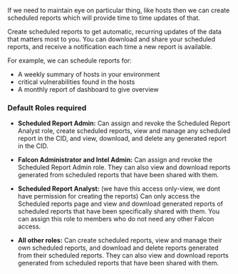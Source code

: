 
If we need to maintain eye on particular thing, like hosts then we can create scheduled reports which will provide time to time updates of that.

Create scheduled reports to get automatic, recurring updates of the data that matters most to you. You can download and share your scheduled reports, and receive a notification each time a new report is available.


For example, we can schedule reports for:
- A weekly summary of hosts in your environment
- critical vulnerabilities found in the hosts
- A monthly report of dashboard to give overview


### Default Roles required 

- **Scheduled Report Admin:** Can assign and revoke the Scheduled Report Analyst role, create scheduled reports, view and manage any scheduled report in the CID, and view, download, and delete any generated report in the CID.

- **Falcon Administrator and Intel Admin:** Can assign and revoke the Scheduled Report Admin role. They can also view and download reports generated from scheduled reports that have been shared with them.

- **Scheduled Report Analyst:** (we have this access only-view, we dont have permission for creating the reports)
  Can only access the Scheduled reports page and view and download generated reports of scheduled reports that have been specifically shared with them. You can assign this role to members who do not need any other Falcon access.

- **All other roles:** Can create scheduled reports, view and manage their own scheduled reports, and download and delete reports generated from their scheduled reports. They can also view and download reports generated from scheduled reports that have been shared with them.